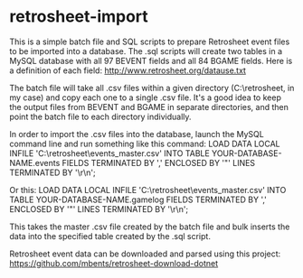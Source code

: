 retrosheet-import
=================

This is a simple batch file and SQL scripts to prepare Retrosheet event files to be imported into a database. The .sql scripts will create two tables in a MySQL database with all 97 BEVENT fields and all 84 BGAME fields. Here is a definition of each field:
http://www.retrosheet.org/datause.txt

The batch file will take all .csv files within a given directory (C:\retrosheet, in my case) and copy each one to a single .csv file. It's a good idea to keep the output files from BEVENT and BGAME in separate directories, and then point the batch file to each directory individually.

In order to import the .csv files into the database, launch the MySQL command line and run something like this command:
LOAD DATA LOCAL INFILE 'C:\\retrosheet\\events_master.csv' INTO TABLE YOUR-DATABASE-NAME.events FIELDS TERMINATED BY ',' ENCLOSED BY '"' LINES TERMINATED BY '\r\n';

Or this:
LOAD DATA LOCAL INFILE 'C:\\retrosheet\\events_master.csv' INTO TABLE YOUR-DATABASE-NAME.gamelog FIELDS TERMINATED BY ',' ENCLOSED BY '"' LINES TERMINATED BY '\r\n';

This takes the master .csv file created by the batch file and bulk inserts the data into the specified table created by the .sql script.

Retrosheet event data can be downloaded and parsed using this project: https://github.com/mbents/retrosheet-download-dotnet
